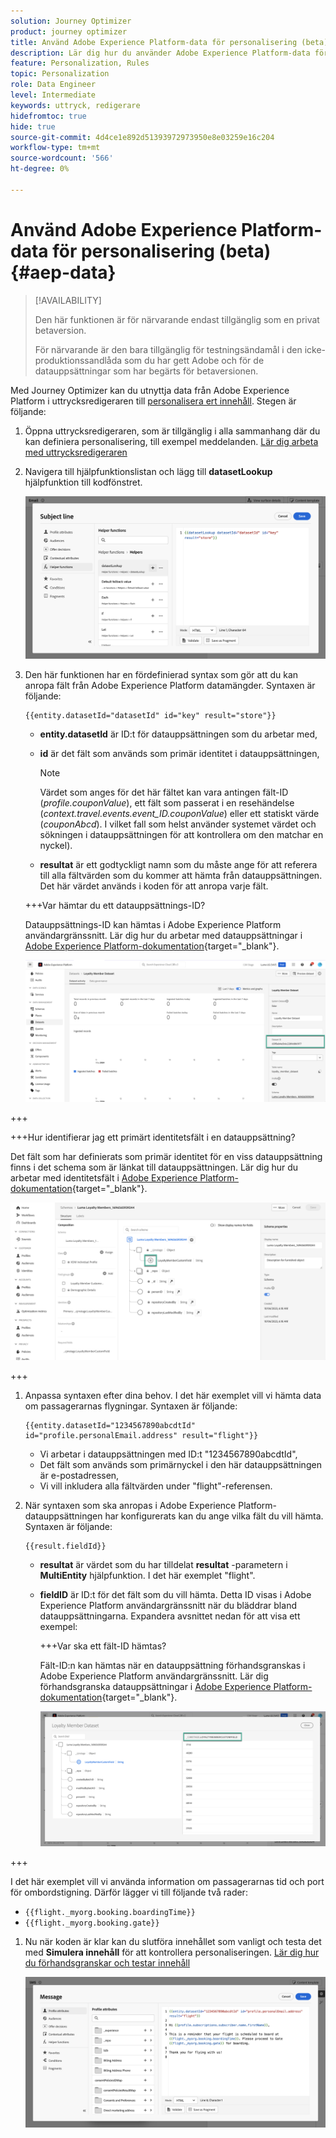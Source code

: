 ```yaml
---
solution: Journey Optimizer
product: journey optimizer
title: Använd Adobe Experience Platform-data för personalisering (beta)
description: Lär dig hur du använder Adobe Experience Platform-data för personalisering.
feature: Personalization, Rules
topic: Personalization
role: Data Engineer
level: Intermediate
keywords: uttryck, redigerare
hidefromtoc: true
hide: true
source-git-commit: 4d4ce1e892d51393972973950e8e03259e16c204
workflow-type: tm+mt
source-wordcount: '566'
ht-degree: 0%

---
```


# Använd Adobe Experience Platform-data för personalisering (beta) {#aep-data}

>[!AVAILABILITY]
>
>Den här funktionen är för närvarande endast tillgänglig som en privat betaversion.
>
>För närvarande är den bara tillgänglig för testningsändamål i den icke-produktionssandlåda som du har gett Adobe och för de datauppsättningar som har begärts för betaversionen.

Med Journey Optimizer kan du utnyttja data från Adobe Experience Platform i uttrycksredigeraren till [personalisera ert innehåll](../personalization/personalize.md). Stegen är följande:

1. Öppna uttrycksredigeraren, som är tillgänglig i alla sammanhang där du kan definiera personalisering, till exempel meddelanden. [Lär dig arbeta med uttrycksredigeraren](../personalization/personalization-build-expressions.md)

1. Navigera till hjälpfunktionslistan och lägg till **datasetLookup** hjälpfunktion till kodfönstret.

   ![](assets/aep-data-helper.png)

1. Den här funktionen har en fördefinierad syntax som gör att du kan anropa fält från Adobe Experience Platform datamängder. Syntaxen är följande:

   ```
   {{entity.datasetId="datasetId" id="key" result="store"}}
   ```

   * **entity.datasetId** är ID:t för datauppsättningen som du arbetar med,
   * **id** är det fält som används som primär identitet i datauppsättningen,

     >[!NOTE]
     >
     >Värdet som anges för det här fältet kan vara antingen fält-ID (*profile.couponValue*), ett fält som passerat i en resehändelse (*context.travel.events.event_ID.couponValue*) eller ett statiskt värde (*couponAbcd*). I vilket fall som helst använder systemet värdet och sökningen i datauppsättningen för att kontrollera om den matchar en nyckel).

   * **resultat** är ett godtyckligt namn som du måste ange för att referera till alla fältvärden som du kommer att hämta från datauppsättningen. Det här värdet används i koden för att anropa varje fält.

   +++Var hämtar du ett datauppsättnings-ID?

   Datauppsättnings-ID kan hämtas i Adobe Experience Platform användargränssnitt. Lär dig hur du arbetar med datauppsättningar i [Adobe Experience Platform-dokumentation](https://experienceleague.adobe.com/en/docs/experience-platform/catalog/datasets/user-guide#view-datasets){target="_blank"}.

   ![](assets/aep-data-dataset.png)

+++

   +++Hur identifierar jag ett primärt identitetsfält i en datauppsättning?

   Det fält som har definierats som primär identitet för en viss datauppsättning finns i det schema som är länkat till datauppsättningen. Lär dig hur du arbetar med identitetsfält i [Adobe Experience Platform-dokumentation](https://experienceleague.adobe.com/en/docs/experience-platform/xdm/ui/fields/identity){target="_blank"}.

   ![](assets/aep-data-identity.png)

+++

1. Anpassa syntaxen efter dina behov. I det här exemplet vill vi hämta data om passagerarnas flygningar. Syntaxen är följande:

   ```
   {{entity.datasetId="1234567890abcdtId" id="profile.personalEmail.address" result="flight"}}
   ```

   * Vi arbetar i datauppsättningen med ID:t &quot;1234567890abcdtId&quot;,
   * Det fält som används som primärnyckel i den här datauppsättningen är e-postadressen,
   * Vi vill inkludera alla fältvärden under &quot;flight&quot;-referensen.

1. När syntaxen som ska anropas i Adobe Experience Platform-datauppsättningen har konfigurerats kan du ange vilka fält du vill hämta. Syntaxen är följande:

   ```
   {{result.fieldId}}
   ```

   * **resultat** är värdet som du har tilldelat **resultat** -parametern i **MultiEntity** hjälpfunktion. I det här exemplet &quot;flight&quot;.
   * **fieldID** är ID:t för det fält som du vill hämta. Detta ID visas i Adobe Experience Platform användargränssnitt när du bläddrar bland datauppsättningarna. Expandera avsnittet nedan för att visa ett exempel:

     +++Var ska ett fält-ID hämtas?

     Fält-ID:n kan hämtas när en datauppsättning förhandsgranskas i Adobe Experience Platform användargränssnitt. Lär dig förhandsgranska datauppsättningar i [Adobe Experience Platform-dokumentation](https://experienceleague.adobe.com/en/docs/experience-platform/catalog/datasets/user-guide#preview){target="_blank"}.

     ![](assets/aep-data-field.png)

+++

   I det här exemplet vill vi använda information om passagerarnas tid och port för ombordstigning. Därför lägger vi till följande två rader:

   * `{{flight._myorg.booking.boardingTime}}`
   * `{{flight._myorg.booking.gate}}`

1. Nu när koden är klar kan du slutföra innehållet som vanligt och testa det med **Simulera innehåll** för att kontrollera personaliseringen. [Lär dig hur du förhandsgranskar och testar innehåll](../content-management/preview-test.md)


   ![](assets/aep-data-sample.png)
